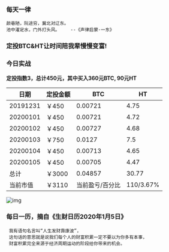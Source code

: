 ### 每天一律

```text
颜巷陋，阮途穷，冀北对辽东。
池中濯足水，门外打头风。    --《声律启蒙·一东》
```

### 定投BTC&HT让时间陪我辈慢慢变富!

### 今日实战

**定投指数3，总计450元，其中买入360元BTC, 90元HT**

| 日期     | 定投金额 | BTC             | HT        |
| -------- | -------- | --------------- | --------- |
| 20191231 | ￥450    | 0.00721         | 4.75      |
| 20200101 | ￥450    | 0.00721         | 4.72      |
| 20200102 | ￥450    | 0.00727         | 4.68      |
| 20200103 | ￥750    | 0.0127          | 7.5       |
| 20200104 | ￥450    | 0.00713         | 4.65      |
| 20200105 | ￥450    | 0.00705         | 4.47      |
| 总计     | ￥3000   | 0.04857         | 30.77     |
| 当前市值 | ￥3110   | 当前盈亏/百分比 | 110/3.67% |

![img](https://oss02.bihu.com/image/20200105/365731e55198cde673d841c7b94ed952_GY4TMKRYG4YA.jpg)

### 每日一历，摘自《生财日历2020年1月5日》

```text
 我有语句名言叫“人生发财靠康波”，
 这句话的意思就是说我们每个人的财富积累一定不要以为你多有本事，
 财富积累完全来源于经济周期运动的阶段给你带来的机会。
```


